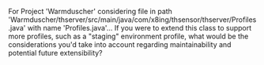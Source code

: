 For Project 'Warmduscher' considering file in path 'Warmduscher/thserver/src/main/java/com/x8ing/thsensor/thserver/Profiles.java' with name 'Profiles.java'... 
If you were to extend this class to support more profiles, such as a "staging" environment profile, what would be the considerations you'd take into account regarding maintainability and potential future extensibility?